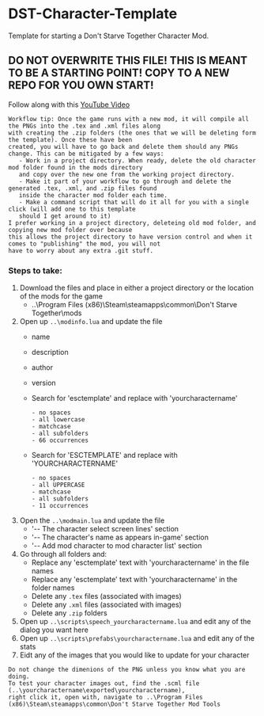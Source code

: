# DST-Character-Template
Template for starting a Don't Starve Together Character Mod. 

## **DO NOT OVERWRITE THIS FILE! THIS IS MEANT TO BE A STARTING POINT! COPY TO A NEW REPO FOR YOU OWN START!**

Follow along with this [YouTube Video](https://www.youtube.com/watch?v=1lu7rP-U1Zg&t=523s&ab_channel=BunkaHi)
```
Workflow tip: Once the game runs with a new mod, it will compile all the PNGs into the .tex and .xml files along 
with creating the .zip folders (the ones that we will be deleting form the template). Once these have been 
created, you will have to go back and delete them should any PNGs change. This can be mitigated by a few ways:
   - Work in a project directory. When ready, delete the old character mod folder found in the mods directory 
   and copy over the new one from the working project directory.
   - Make it part of your workflow to go through and delete the generated .tex, .xml, and .zip files found 
   inside the character mod folder each time.
   - Make a command script that will do it all for you with a single click (will add one to this template 
   should I get around to it)
I prefer working in a project directory, deleteing old mod folder, and copying new mod folder over because 
this allows the project directory to have version control and when it comes to "publishing" the mod, you will not 
have to worry about any extra .git stuff.
```

### Steps to take:

1. Download the files and place in either a project directory or the location of the mods for the game
   - ..\Program Files (x86)\Steam\steamapps\common\Don't Starve Together\mods
2. Open up `..\modinfo.lua` and update the file
   - name
   - description
   - author
   - version
   - Search for 'esctemplate' and replace with 'yourcharactername'
      ```
      - no spaces
      - all lowercase
      - matchcase
      - all subfolders
      - 66 occurrences
      ```

   - Search for 'ESCTEMPLATE' and replace with 'YOURCHARACTERNAME'
      ```
      - no spaces
      - all UPPERCASE
      - matchcase
      - all subfolders
      - 11 occurrences
      ```
3. Open the `..\modmain.lua` and update the file
   - '-- The character select screen lines' section
   - '-- The character's name as appears in-game' section
   - '-- Add mod character to mod character list' section
4. Go through all folders and:
   - Replace any 'esctemplate' text with 'yourcharactername' in the file names
   - Replace any 'esctemplate' text with 'yourcharactername' in the folder names
   - Delete any `.tex` files (associated with images)
   - Delete any `.xml` files (associated with images)
   - Delete any `.zip` folders
5. Open up `..\scripts\speech_yourcharactername.lua` and edit any of the dialog you want here
6. Open up `..\scripts\prefabs\yourcharactername.lua` and edit any of the stats
7. Eidt any of the images that you would like to update for your character
```
Do not change the dimenions of the PNG unless you know what you are doing.
To test your character images out, find the .scml file (..\yourcharactername\exported\yourcharactername), 
right click it, open with, navigate to ..\Program Files (x86)\Steam\steamapps\common\Don't Starve Together Mod Tools
```
